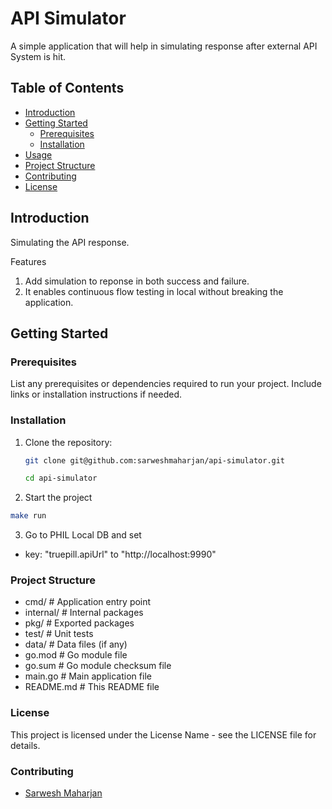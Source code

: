 # API Simulator

A simple application that will help in simulating response after external API System is hit.

## Table of Contents

- [Introduction](#introduction)
- [Getting Started](#getting-started)
  - [Prerequisites](#prerequisites)
  - [Installation](#installation)
- [Usage](#usage)
- [Project Structure](#project-structure)
- [Contributing](#contributing)
- [License](#license)

## Introduction

Simulating the API response.

Features

1. Add simulation to reponse in both success and failure.
2. It enables continuous flow testing in local without breaking the application.

## Getting Started

### Prerequisites

List any prerequisites or dependencies required to run your project. Include links or installation instructions if needed.

### Installation

1. Clone the repository:

   ```sh
   git clone git@github.com:sarweshmaharjan/api-simulator.git
   ```

   ```sh
   cd api-simulator
   ```

2. Start the project

```sh
make run
```

3. Go to PHIL Local DB and set
- key: "truepill.apiUrl" to "http://localhost:9990"

### Project Structure

- cmd/ # Application entry point
- internal/ # Internal packages
- pkg/ # Exported packages
- test/ # Unit tests
- data/ # Data files (if any)
- go.mod # Go module file
- go.sum # Go module checksum file
- main.go # Main application file
- README.md # This README file

### License

This project is licensed under the License Name - see the LICENSE file for details.

### Contributing

- [Sarwesh Maharjan](https://github.com/sarweshmaharjan)
